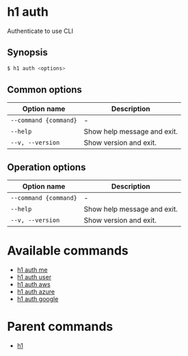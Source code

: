 
# h1 auth

Authenticate to use CLI

## Synopsis

```bash
$ h1 auth <options>
```

## Common options

| Option name               | Description                 |
| ------------------------- | --------------------------- |
| ```--command {command}``` | -                           |
| ```--help```              | Show help message and exit. |
| ```--v, --version```      | Show version and exit.      |

## Operation options

| Option name               | Description                 |
| ------------------------- | --------------------------- |
| ```--command {command}``` | -                           |
| ```--help```              | Show help message and exit. |
| ```--v, --version```      | Show version and exit.      |

# Available commands

* [h1 auth me](./me/README.md)
* [h1 auth user](./user/README.md)
* [h1 auth aws](./aws/README.md)
* [h1 auth azure](./azure/README.md)
* [h1 auth google](./google/README.md)

# Parent commands

* [h1](./../README.md)

